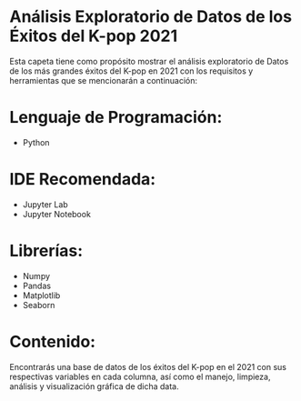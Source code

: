 # Análisis Exploratorio de Datos de los Éxitos del K-pop 2021

Esta capeta tiene como propósito mostrar el análisis exploratorio de Datos de los más grandes éxitos del K-pop en 2021 con los requisitos y herramientas que se mencionarán a continuación:

# Lenguaje de Programación:

- Python

# IDE Recomendada:

- Jupyter Lab
- Jupyter Notebook

# Librerías:

- Numpy
- Pandas
- Matplotlib
- Seaborn

# Contenido:

Encontrarás una base de datos de los éxitos del K-pop en el 2021 con sus respectivas variables en cada columna, así como el manejo, limpieza, análisis y visualización gráfica de dicha data.
